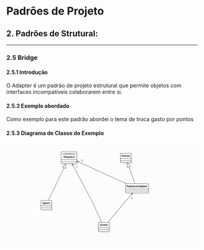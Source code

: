 # Padrões de Projeto

## 2. Padrões de Strutural:
___
### 2.5 Bridge

#### 2.5.1 Introdução
O Adapter é um padrão de projeto estrutural que permite objetos com interfaces incompatíveis colaborarem entre si.


#### 2.5.2 Exemplo abordado

Como exemplo para este padrão abordei o tema de troca gasto por pontos
#### 2.5.3 Diagrama de Classe do Exemplo

![img.png](img.png)